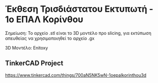 # Έκθεση Τρισδιάστατου Εκτυπωτή - 1ο ΕΠΑΛ Κορίνθου
Σημείωση: Το αρχείο .stl είναι το 3D μοντέλο προ slicing, για εκτύπωση απευθείας να χρησιμοποιηθεί το αρχείο .gx

3D Μοντέλο: Enitoxy

## TinkerCAD Project
https://www.tinkercad.com/things/700aN5NK5wN-1oepalkorinthou3d
